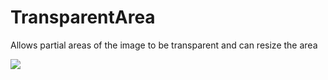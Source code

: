 # TransparentArea
Allows partial areas of the image to be transparent and can resize the area

![](https://github.com/yinqinggong/TransparentArea/IMG_5923.PNG)
